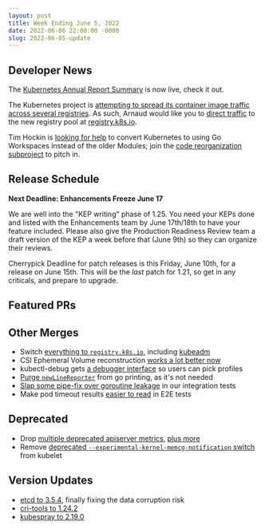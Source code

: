 ```yaml
---
layout: post
title: Week Ending June 5, 2022
date: 2022-06-06 22:00:00 -0000
slug: 2022-06-05-update
---
```


## Developer News

The [Kubernetes Annual Report Summary](https://kubernetes.io/blog/2022/06/01/annual-report-summary-2021/) is now live, check it out.

The Kubernetes project is [attempting to spread its container image traffic across several registries](https://github.com/kubernetes/k8s.io/wiki/New-Registry-url-for-Kubernetes-(registry.k8s.io)).  As such, Arnaud would like you to [direct traffic](https://groups.google.com/a/kubernetes.io/g/dev/c/DYZYNQ_A6_c) to the new registry pool at [registry.k8s.io](registry.k8s.io).

Tim Hockin is [looking for help](https://groups.google.com/a/kubernetes.io/g/dev/c/zcGFMru0gPU) to convert Kubernetes to using Go Workspaces instead of the older Modules; join the [code reorganization subproject](https://github.com/kubernetes/community/blob/9fb7dda78a0cffac8051e98caca6e75f9893ff11/sig-architecture/README.md#code-organization) to pitch in.

## Release Schedule

**Next Deadline: Enhancements Freeze June 17**

We are well into the "KEP writing" phase of 1.25.  You need your KEPs done and listed with the Enhancements team by June 17th/18th to have your feature included.  Please also give the Production Readiness Review team a draft version of the KEP a week before that (June 9th) so they can organize their reviews.

Cherrypick Deadline for patch releases is this Friday, June 10th, for a release on June 15th.  This will be the *last* patch for 1.21, so get in any criticals, and prepare to upgrade.

## Featured PRs


## Other Merges

* Switch [everything to `registry.k8s.io`](https://github.com/kubernetes/kubernetes/pull/109938), including [kubeadm](https://github.com/kubernetes/kubernetes/pull/110343)
* CSI Ephemeral Volume reconstruction [works a lot better now](https://github.com/kubernetes/kubernetes/pull/108997)
* kubectl-debug gets [a debugger interface](https://github.com/kubernetes/kubernetes/pull/105008) so users can pick profiles
* [Purge `newLineReporter`](https://github.com/kubernetes/kubernetes/pull/110319) from go printing, as it's not needed
* [Slap some pipe-fix over goroutine leakage](https://github.com/kubernetes/kubernetes/pull/110264) in our integration tests
* Make pod timeout results [easier to read](https://github.com/kubernetes/kubernetes/pull/109828) in E2E tests

## Deprecated

* Drop [multiple deprecated apiserver metrics](https://github.com/kubernetes/kubernetes/pull/110337), [plus more](https://github.com/kubernetes/kubernetes/pull/110310)
* Remove [deprecated `--experimental-kernel-memcg-notification` switch](https://github.com/kubernetes/kubernetes/pull/109388) from kubelet

## Version Updates

* [etcd to 3.5.4](https://github.com/kubernetes/kubernetes/pull/110033), finally fixing the data corruption risk
* [cri-tools to 1.24.2](https://github.com/kubernetes/kubernetes/pull/109813)
* [kubespray to 2.19.0](https://github.com/kubernetes-sigs/kubespray/releases/tag/v2.19.0)
